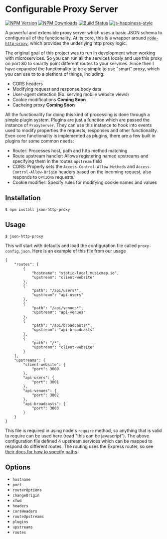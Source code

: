 # Configurable Proxy Server

[![NPM Version][npm-image]][npm-url]
[![NPM Downloads][downloads-image]][downloads-url]
[![Build Status](https://travis-ci.org/MusicMapIo/json-http-proxy.svg?branch=master)](https://travis-ci.org/MusicMapIo/json-http-proxy)
[![js-happiness-style](https://img.shields.io/badge/code%20style-happiness-brightgreen.svg)](https://github.com/JedWatson/happiness)

[npm-image]: https://img.shields.io/npm/v/json-http-proxy.svg
[npm-url]: https://npmjs.org/package/json-http-proxy
[downloads-image]: https://img.shields.io/npm/dm/json-http-proxy.svg
[downloads-url]: https://npmjs.org/package/json-http-proxy

A powerful and extensible proxy server which uses a basic JSON schema to configure all of the functionality.  At its core, this is a wrapper around [`node-http-proxy`](https://github.com/nodejitsu/node-http-proxy), which provides the underlying http proxy logic.

The original goal of this project was to run in development when working with microservices.  So you can run all the services localy and use this proxy on port 80 to smartly point different routes to your services.  Since then I have expanded the functionality to be a simple to use "smart" proxy, which you can use to to a plethora of things, including:

- CORS headers
- Modifying request and response body data
- User-agent detection (Ex. serving mobile website views)
- Cookie modifications **Coming Soon**
- Cacheing proxy **Coming Soon**

All the functionality for doing this kind of processing is done through a simple plugin system.  Plugins are just a function which are passed the instance of `ProxyServer`.  They can use this instance to hook into events used to modify properties the requests, responses and other functionality.  Even core functionality is implemented as plugins, there are a few built in plugins for some common needs:

- Router: Processes host, path and http method matching
- Route upstream handler: Allows registering named upstreams and specifying them in the routes `upstream` field
- CORS: Properly sets the `Access-Control-Allow-Methods` and `Access-Control-Allow-Origin` headers based on the incoming request, also responds to `OPTIONS` requests.
- Cookie modifier: Specify rules for modifying cookie names and values

## Installation

```
$ npm install json-http-proxy
```

## Usage

```
$ json-http-proxy
```

This will start with defaults and load the configuration file called `proxy-config.json`.  Here is an example of this file from our usage

```
{
	"routes": [
		{
			"hostname": "static-local.musicmap.io",
			"upstream": "client-website"
		},
		{
			"path": "/api/users*",
			"upstream": "api-users"
		},
		{
			"path": "/api/venues*",
			"upstream": "api-venues"
		},
		{
			"path": "/api/broadcasts*",
			"upstream": "api-broadcasts"
		},
		{
			"path": "/*",
			"upstream": "client-website"
		}
	],
	"upstreams": {
		"client-website": {
			"port": 3000
		},
		"api-users": {
			"port": 3001
		},
		"api-venues": {
			"port": 3002
		},
		"api-broadcasts": {
			"port": 3003
		}
	}
}
```

This file is required in using node's `require` method, so anything that is valid to require can be used here (read "this can be javascript").  The above configuration file defined 4 upstream services which can be mapped to respond do different routes.  The routing uses the Express router, so see [their docs for how to specify paths](http://expressjs.com/guide/routing.html).

## Options

- `hostname`
- `port`
- `routerOptions`
- `changeOrigin`
- `xfwd`
- `headers`
- `corsHeaders`
- `routeUpstreams`
- `plugins`
- `upstreams`
- `routes`
